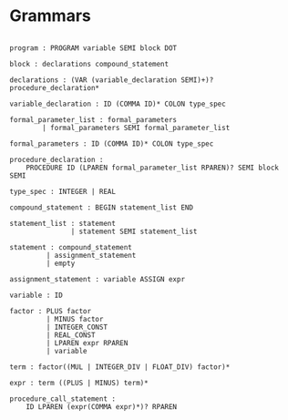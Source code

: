 <!--
 * @Author       : Daniel_Elendeer
 * @Date         : 2020-11-14 09:06:48
 * @LastEditors  : Daniel_Elendeer
 * @LastEditTime : 2021-04-21 14:49:44
 * @Description  :
-->

# Grammars

```note

program : PROGRAM variable SEMI block DOT

block : declarations compound_statement

declarations : (VAR (variable_declaration SEMI)+)? procedure_declaration*

variable_declaration : ID (COMMA ID)* COLON type_spec

formal_parameter_list : formal_parameters
        | formal_parameters SEMI formal_parameter_list

formal_parameters : ID (COMMA ID)* COLON type_spec

procedure_declaration :
    PROCEDURE ID (LPAREN formal_parameter_list RPAREN)? SEMI block SEMI

type_spec : INTEGER | REAL

compound_statement : BEGIN statement_list END

statement_list : statement
               | statement SEMI statement_list

statement : compound_statement
         | assignment_statement
         | empty

assignment_statement : variable ASSIGN expr

variable : ID

factor : PLUS factor
         | MINUS factor
         | INTEGER_CONST
         | REAL_CONST
         | LPAREN expr RPAREN
         | variable

term : factor((MUL | INTEGER_DIV | FLOAT_DIV) factor)*

expr : term ((PLUS | MINUS) term)*

procedure_call_statement :
    ID LPAREN (expr(COMMA expr)*)? RPAREN

```
